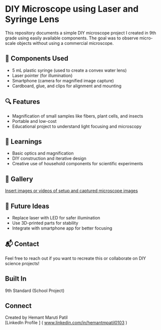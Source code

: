 
# DIY Microscope using Laser and Syringe Lens

This repository documents a simple DIY microscope project I created in 9th grade using easily available components. The goal was to observe micro-scale objects without using a commercial microscope.

## 🔧 Components Used
- 5 mL plastic syringe (used to create a convex water lens)
- Laser pointer (for illumination)
- Smartphone (camera for magnified image capture)
- Cardboard, glue, and clips for alignment and mounting

## 🔍 Features
- Magnification of small samples like fibers, plant cells, and insects
- Portable and low-cost
- Educational project to understand light focusing and microscopy

## 🧪 Learnings
- Basic optics and magnification
- DIY construction and iterative design
- Creative use of household components for scientific experiments

## 📸 Gallery
[Insert images or videos of setup and captured microscope images]( www.linkedin.com/in/hemantmpatil0103)

## 📄 Future Ideas
- Replace laser with LED for safer illumination
- Use 3D-printed parts for stability
- Integrate with smartphone app for better focusing

## 📬 Contact
Feel free to reach out if you want to recreate this or collaborate on DIY science projects!


## Built In
9th Standard (School Project)

## Connect
Created by Hemant Maruti Patil  
[LinkedIn Profile ]   ( www.linkedin.com/in/hemantmpatil0103 )  
